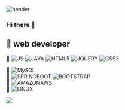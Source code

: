 ![header](https://capsule-render.vercel.app/api?type=Waving&color=auto&height=300&section=header&text=Hello%20World&fontSize=90)

### Hi there 👋

## 🔭 web developer

🌱 ![JS](https://img.shields.io/badge/JavaScript-F7DF1E?style=flat-square&logo=JavaScript&logoColor=black) ![JAVA](https://img.shields.io/badge/Java-007396?style=flat-square&logo=Java&logoColor=black) ![HTML5](https://img.shields.io/badge/HTML5-E34F26?style=flat-square&logo=HTML5&logoColor=black)       ![JQUERY](https://img.shields.io/badge/jQuery-0769AD?style=flat-square&logo=jQuery&logoColor=black)   ![CSS3](https://img.shields.io/badge/CSS3-1572B6?style=flat-square&logo=CSS3&logoColor=black)        

🌱 ![MySQL](https://img.shields.io/badge/MySQL-4479A1?style=flat-square&logo=MySQL&logoColor=black)       
🌱 ![SPRINGBOOT](https://img.shields.io/badge/SpringBoot-6DB33F?style=flat-square&logo=SpringBoot&logoColor=black) ![BOOTSTRAP](https://img.shields.io/badge/Bootstrap-6DB33F?style=flat-square&logo=Bootstrap&logoColor=black)        
🌱 ![AMAZONAWS](https://img.shields.io/badge/AmazonAWS-232F3E?style=flat-square&logo=AmazonAWS&logoColor=black)        
🌱 ![LINUX](https://img.shields.io/badge/Linux-FCC624?style=flat-square&logo=Linux&logoColor=black)      

<a href="https://blog.naver.com/toma1019"><img src="https://img.shields.io/badge/Velog-3DDC84?style=flat-square&logo=Blogger&logoColor=white"/></a>
</div>
  <!--

**eunji-seo/eunji-seo** is a ✨ _special_ ✨ repository because its `README.md` (this file) appears on your GitHub profile.

Here are some ideas to get you started:

- 🔭 I’m currently working on ...
- 🌱 I’m currently learning ...
- 👯 I’m looking to collaborate on ...
- 🤔 I’m looking for help with ...
- 💬 Ask me about ...
- 📫 How to reach me: ...
- 😄 Pronouns: ...
- ⚡ Fun fact: ...
-->
